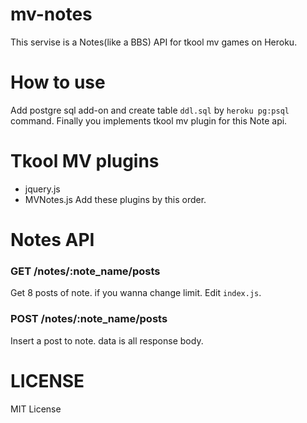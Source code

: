 # mv-notes
This servise is a Notes(like a BBS) API for tkool mv games on Heroku.

# How to use
Add postgre sql add-on and create table `ddl.sql` by `heroku pg:psql` command.
Finally you implements tkool mv plugin for this Note api.

# Tkool MV plugins
- jquery.js
- MVNotes.js
Add these plugins by this order.

# Notes API
### GET /notes/:note_name/posts
Get 8 posts of note. if you wanna change limit. Edit `index.js`.

### POST /notes/:note_name/posts
Insert a post to note. data is all response body.

# LICENSE
MIT License